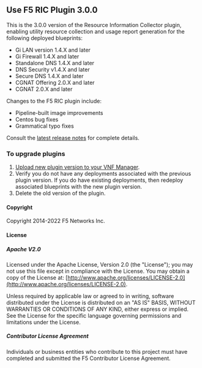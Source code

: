 ## Use F5 RIC Plugin 3.0.0 
This is the 3.0.0 version of the Resource Information Collector plugin, enabling utility resource collection and usage report generation for the following deployed blueprints:
 
 - Gi LAN version 1.4.X and later
 - Gi Firewall 1.4.X and later
 - Standalone DNS 1.4.X and later
 - DNS Security v1.4.X and later
 - Secure DNS 1.4.X and later
 - CGNAT Offering 2.0.X and later
 - CGNAT 2.0.X and later

Changes to the F5 RIC plugin include: 

- Pipeline-built image improvements
- Centos bug fixes
- Grammatical typo fixes

Consult the [latest release notes](https://clouddocs.f5.com/cloud/nfv/latest/release-notes-1.html) for complete details.

### To upgrade plugins

1. [Upload new plugin version to your VNF Manager](https://github.com/F5Networks/f5-nfv-solutions/tree/master/supported/plugins#manually-upload-plugins-to-vnf-manager). 
2. Verify you do not have any deployments associated with the previous plugin version. If you do have existing deployments, 
then redeploy associated blueprints with the new plugin version.
3. Delete the old version of the plugin.


#### Copyright
Copyright 2014-2022 F5 Networks Inc.

#### License

##### Apache V2.0 
Licensed under the Apache License, Version 2.0 (the "License"); you may not use this file except in compliance with the License. You may obtain a copy of the License at: [http://www.apache.org/licenses/LICENSE-2.0](http://www.apache.org/licenses/LICENSE-2.0).

Unless required by applicable law or agreed to in writing, software distributed under the License is distributed on an "AS IS" BASIS, WITHOUT WARRANTIES OR CONDITIONS OF ANY KIND, either express or implied. See the License for the specific language governing permissions and limitations under the License.

##### Contributor License Agreement
Individuals or business entities who contribute to this project must have completed and submitted the F5 Contributor License Agreement.
